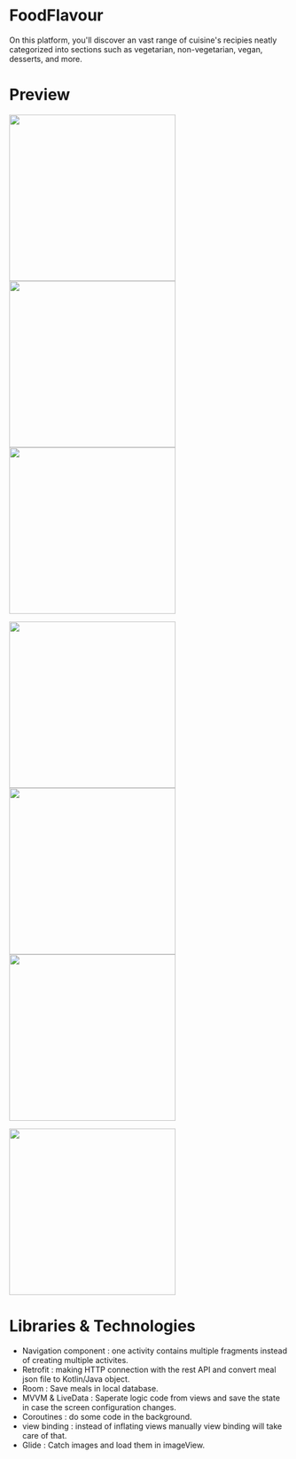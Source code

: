 # FoodFlavour
On this platform, you'll discover an vast range of cuisine's recipies neatly categorized into sections such as vegetarian, non-vegetarian, vegan, desserts, and more.

# Preview
<p>
  <img src="https://github.com/SnehaGhosh12/FlavourFusion/assets/85940732/43eb4394-1bc5-4553-9a3d-87374c31e7ab" width="300" /> 
  <img src="https://github.com/SnehaGhosh12/FlavourFusion/assets/85940732/d6538edb-2869-4ab4-82e3-48bd5a00591c" width="300" /> 
  <img src="https://github.com/SnehaGhosh12/FlavourFusion/assets/85940732/f590ab2b-e60c-4b50-834e-883a54c196d2" width="300" /> 
</p>
<p>
  <img src="https://github.com/SnehaGhosh12/FlavourFusion/assets/85940732/722cceae-a856-43b3-bf13-2fd0ebaa2613" width="300" />
  <img src="https://github.com/SnehaGhosh12/FlavourFusion/assets/85940732/6d04cf24-4ecb-46c5-a24d-54407fca9502" width="300" /> 
  <img src="https://github.com/SnehaGhosh12/FlavourFusion/assets/85940732/a00533fc-6c60-4b80-b044-2888170837be" width="300" /> 
</p>
<p>
  <img src="https://github.com/SnehaGhosh12/FlavourFusion/assets/85940732/d6acc2d8-8419-4cb3-8365-8b4a5aa715d8" width="300" /> 
</p>



# Libraries & Technologies
- Navigation component : one activity contains multiple fragments instead of creating multiple activites.
- Retrofit : making HTTP connection with the rest API and convert meal json file to Kotlin/Java object.
- Room : Save meals in local database.
- MVVM & LiveData : Saperate logic code from views and save the state in case the screen configuration changes.
- Coroutines : do some code in the background.
- view binding : instead of inflating views manually view binding will take care of that.
- Glide : Catch images and load them in imageView.
